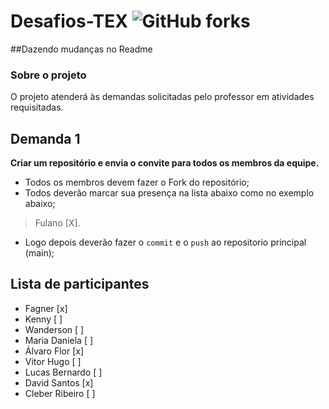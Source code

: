 # Desafios-TEX ![GitHub forks](https://img.shields.io/github/forks/ffagner/Desafios-TEX?style=social)
##Dazendo mudanças no Readme 
### Sobre o projeto
O projeto atenderá às demandas solicitadas pelo professor em atividades requisitadas.

## Demanda 1
**Criar um repositório e envia o convite para todos os membros da equipe.**
- Todos os membros devem fazer o Fork do repositório;
- Todos deverão marcar sua presença na lista abaixo como no exemplo abaixo;
>Fulano [X].
- Logo depois deverão fazer o `commit` e o `push` ao repositorio principal (main);

## Lista de participantes
- Fagner                  [x]
- Kenny                   [ ]
- Wanderson               [ ]
- Maria Daniela           [ ]
- Álvaro Flor             [x]
- Vitor Hugo              [ ]
- Lucas Bernardo          [ ]
- David Santos            [x]
- Cleber Ribeiro          [ ]
